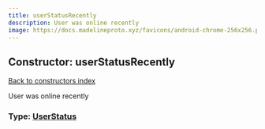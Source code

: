 ```yaml
---
title: userStatusRecently
description: User was online recently
image: https://docs.madelineproto.xyz/favicons/android-chrome-256x256.png
---
```

## Constructor: userStatusRecently  
[Back to constructors index](index.md)



User was online recently




### Type: [UserStatus](../types/UserStatus.md)


